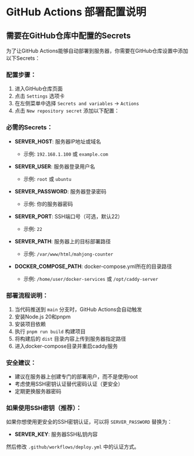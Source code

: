 # GitHub Actions 部署配置说明

## 需要在GitHub仓库中配置的Secrets

为了让GitHub Actions能够自动部署到服务器，你需要在GitHub仓库设置中添加以下Secrets：

### 配置步骤：
1. 进入GitHub仓库页面
2. 点击 `Settings` 选项卡
3. 在左侧菜单中选择 `Secrets and variables` -> `Actions`
4. 点击 `New repository secret` 添加以下配置：

### 必需的Secrets：

- **SERVER_HOST**: 服务器IP地址或域名
  - 示例: `192.168.1.100` 或 `example.com`

- **SERVER_USER**: 服务器登录用户名
  - 示例: `root` 或 `ubuntu`

- **SERVER_PASSWORD**: 服务器登录密码
  - 示例: 你的服务器密码

- **SERVER_PORT**: SSH端口号（可选，默认22）
  - 示例: `22`

- **SERVER_PATH**: 服务器上的目标部署路径
  - 示例: `/var/www/html/mahjong-counter`

- **DOCKER_COMPOSE_PATH**: docker-compose.yml所在的目录路径
  - 示例: `/home/user/docker-services` 或 `/opt/caddy-server`

### 部署流程说明：

1. 当代码推送到 `main` 分支时，GitHub Actions会自动触发
2. 安装Node.js 20和pnpm
3. 安装项目依赖
4. 执行 `pnpm run build` 构建项目
5. 将构建后的 `dist` 目录内容上传到服务器指定路径
6. 进入docker-compose目录并重启caddy服务

### 安全建议：

- 建议在服务器上创建专门的部署用户，而不是使用root
- 考虑使用SSH密钥认证替代密码认证（更安全）
- 定期更换服务器密码

### 如果使用SSH密钥（推荐）：

如果你想使用更安全的SSH密钥认证，可以将 `SERVER_PASSWORD` 替换为：
- **SERVER_KEY**: 服务器SSH私钥内容

然后修改 `.github/workflows/deploy.yml` 中的认证方式。